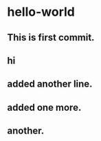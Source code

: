 # hello-world

## This is first commit. 

## hi

## added another line.

## added one more.

## another.

